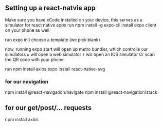 ## Setting up a react-natvie app 

Make sure you have xCode installed on your device, this serves as a simulator for react native apps
run npm install -g expo-cli 
install expo client on your phone as well

run expo init <filename>
choose a template (we pick blank)

now, running expo start will open up metro bundler, which controlls our simulators
```w``` will open a web simulator
```i``` will open an IOS simulator
Or scan the QR code with your phone

run npm install axios
expo install react-native-svg

### for our navigation

npm install @react-navigation/navigate
npm install @react-navigation/stack

## for our get/post/... requests

npm install axios






